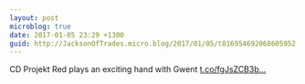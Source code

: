 ```yaml
---
layout: post
microblog: true
date: 2017-01-05 23:29 +1300
guid: http://JacksonOfTrades.micro.blog/2017/01/05/t816954692068605952.html
---
```

CD Projekt Red plays an exciting hand with Gwent [t.co/fgJsZCB3b...](https://t.co/fgJsZCB3bk)
